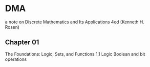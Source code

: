 # DMA
a note on Discrete Mathematics and Its Applications 4ed (Kenneth H. Rosen)

## Chapter 01
The Foundations: Logic, Sets, and Functions
1.1 Logic
Boolean and bit operations




